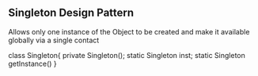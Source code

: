 Singleton Design Pattern
--------------------------------
Allows only one instance of the Object to be created and make it available globally via a single contact


class Singleton{
    private Singleton();
    static Singleton inst;
    static Singleton getInstance()
}

